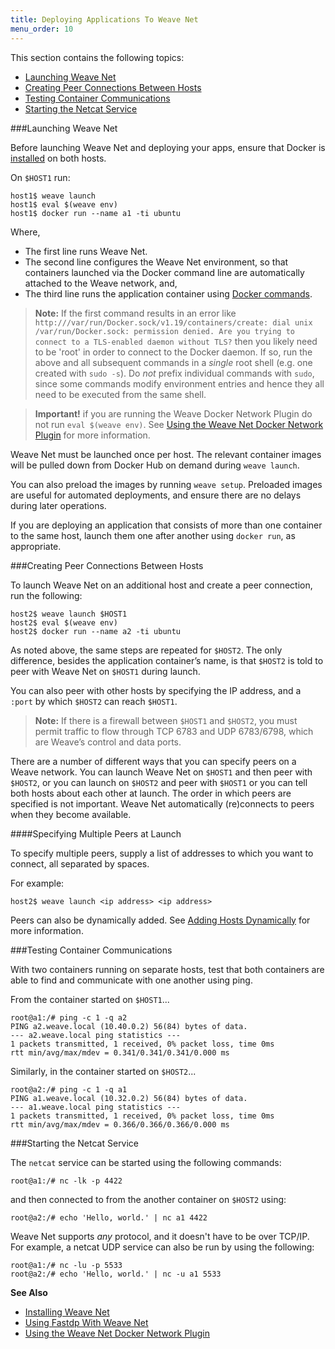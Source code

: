 ```yaml
---
title: Deploying Applications To Weave Net
menu_order: 10
---
```


This section contains the following topics: 

 * [Launching Weave Net](#launching)
 * [Creating Peer Connections Between Hosts](#peer-connections)
 * [Testing Container Communications](#testing)
 * [Starting the Netcat Service](#start-netcat)


###<a name="launching"></a>Launching Weave Net

Before launching Weave Net and deploying your apps, ensure that Docker is [installed](https://docs.docker.com/engine/installation/) on both hosts. 

On `$HOST1` run:

    host1$ weave launch
    host1$ eval $(weave env)
    host1$ docker run --name a1 -ti ubuntu

Where, 

 * The first line runs Weave Net. 
 * The second line configures the Weave Net environment, so that containers launched via the Docker command line are automatically attached to the Weave network, and, 
 * The third line runs the application container using [Docker commands](https://docs.Docker.com/engine/reference/commandline/daemon/). 

>**Note:** If the first command results in an error like
 `http:///var/run/Docker.sock/v1.19/containers/create: dial unix
 /var/run/Docker.sock: permission denied. Are you trying to connect to a TLS-enabled daemon without TLS?` then you likely need to be 'root' in order to connect to the Docker daemon. If so, run the above and all subsequent commands in a *single* root shell (e.g. one created with `sudo -s`). Do *not* prefix individual commands with `sudo`, since some commands modify environment entries and hence they all need to be executed from the same shell.
 

>**Important!** if you are running the Weave Docker Network Plugin do not run `eval $(weave env)`. See [Using the Weave Net Docker Network Plugin](/site/pluing/weave-plugin-how-to.md) for more information.

Weave Net must be launched once per host. The relevant container images will be pulled down from Docker Hub on demand during `weave launch`. 

You can also preload the images by running `weave setup`. Preloaded images are useful for automated deployments, and ensure there are no delays during later operations.

If you are deploying an application that consists of more than one container to the same host, launch them one after another using `docker run`, as appropriate.  


###<a name="peer-connections"></a>Creating Peer Connections Between Hosts

To launch Weave Net on an additional host and create a peer connection, run the following:

    host2$ weave launch $HOST1
    host2$ eval $(weave env)
    host2$ docker run --name a2 -ti ubuntu

As noted above, the same steps are repeated for `$HOST2`. The only difference, besides the application container’s name, is that `$HOST2` is told to peer with Weave Net on `$HOST1` during launch. 

You can also peer with other hosts by specifying the IP address, and a `:port` by which `$HOST2` can reach `$HOST1`. 

>**Note:** If there is a firewall between `$HOST1` and `$HOST2`,  you must permit traffic to flow through TCP 6783 and UDP 6783/6798, which are Weave’s control and data ports.

There are a number of different ways that you can specify peers on a Weave network. You can launch Weave Net on `$HOST1` and then peer with `$HOST2`, or you can launch on `$HOST2` and peer with `$HOST1` or you can tell both hosts about each other at launch. The order in which peers are specified is not important. Weave Net automatically (re)connects to peers when they become available. 

####Specifying Multiple Peers at Launch

To specify multiple peers, supply a list of addresses to which you want to connect, all separated by spaces. 

For example: 

    host2$ weave launch <ip address> <ip address> 

Peers can also be dynamically added. See [Adding Hosts Dynamically](/site/using-weave/finding-adding-hosts-dynamically.md) for more information.


###<a name="testing"></a>Testing Container Communications

With two containers running on separate hosts, test that both containers are able to find and communicate with one another using ping. 

From the container started on `$HOST1`...


    root@a1:/# ping -c 1 -q a2
    PING a2.weave.local (10.40.0.2) 56(84) bytes of data.
    --- a2.weave.local ping statistics ---
    1 packets transmitted, 1 received, 0% packet loss, time 0ms
    rtt min/avg/max/mdev = 0.341/0.341/0.341/0.000 ms

Similarly, in the container started on `$HOST2`...

    root@a2:/# ping -c 1 -q a1
    PING a1.weave.local (10.32.0.2) 56(84) bytes of data.
    --- a1.weave.local ping statistics ---
    1 packets transmitted, 1 received, 0% packet loss, time 0ms
    rtt min/avg/max/mdev = 0.366/0.366/0.366/0.000 ms

###<a name="start-netcat"></a>Starting the Netcat Service

The `netcat` service can be started using the following commands:  

    root@a1:/# nc -lk -p 4422

and then connected to from the another container on `$HOST2` using:

    root@a2:/# echo 'Hello, world.' | nc a1 4422

Weave Net supports *any* protocol, and it doesn't have to be over TCP/IP. For example, a netcat UDP service can also be run by using the following:

    root@a1:/# nc -lu -p 5533
    root@a2:/# echo 'Hello, world.' | nc -u a1 5533


**See Also** 

 * [Installing Weave Net](/site/installing-weave.md)
 * [Using Fastdp With Weave Net](/site/fastdp/using-fastdp.md)
 * [Using the Weave Net Docker Network Plugin](/site/plugin/weave-plugin-how-to.md)

